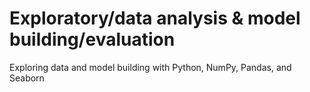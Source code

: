 # Exploratory/data analysis & model building/evaluation 
Exploring data and model building with Python, NumPy, Pandas, and Seaborn

